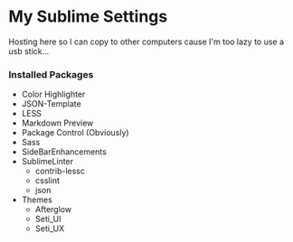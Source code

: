 # My Sublime Settings

Hosting here so I can copy to other computers cause I'm too lazy to use a usb stick...

### Installed Packages

* Color Highlighter
* JSON-Template
* LESS
* Markdown Preview
* Package Control (Obviously)
* Sass
* SideBarEnhancements
* SublimeLinter
  * contrib-lessc
  * csslint
  * json
* Themes
  * Afterglow
  * Seti_UI
  * Seti_UX
